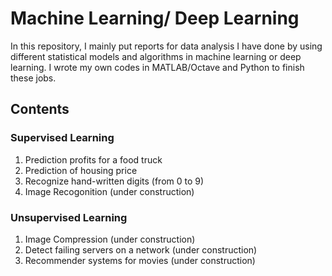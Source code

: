# Machine Learning/ Deep Learning

In this repository, I mainly put reports for data analysis I have done by using different statistical models and algorithms in machine learning or deep learning. I wrote my own codes in MATLAB/Octave and Python to finish these jobs.

## Contents

### Supervised Learning
1. Prediction profits for a food truck
2. Prediction of housing price
3. Recognize hand-written digits (from 0 to 9) 
4. Image Recogonition (under construction)

### Unsupervised Learning
1. Image Compression (under construction)
2. Detect failing servers on a network (under construction)
3. Recommender systems for movies (under construction)
